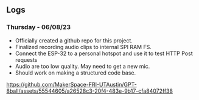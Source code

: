 ## **Logs**

### Thursday - 06/08/23
- Officially created a github repo for this project.
- Finalized recording audio clips to internal SPI RAM FS.
- Connect the ESP-32 to a personal hotspot and use it to test HTTP Post requests
- Audio are too low quality. May need to get a new mic.
- Should work on making a structured code base.

https://github.com/MakerSpace-FRI-UTAustin/GPT-8ball/assets/55544605/a26528c3-20f4-483e-9b17-cfa84072ff38

